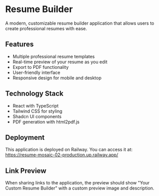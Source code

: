 
# Resume Builder

A modern, customizable resume builder application that allows users to create professional resumes with ease. 

## Features

- Multiple professional resume templates
- Real-time preview of your resume as you edit
- Export to PDF functionality
- User-friendly interface
- Responsive design for mobile and desktop

## Technology Stack

- React with TypeScript
- Tailwind CSS for styling
- Shadcn UI components
- PDF generation with html2pdf.js

## Deployment

This application is deployed on Railway. You can access it at: https://resume-mosaic-02-production.up.railway.app/

## Link Preview

When sharing links to the application, the preview should show "Your Custom Resume Builder" with a custom preview image and description.
